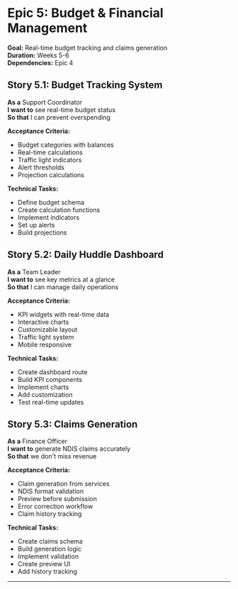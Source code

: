 # Epic 5: Budget & Financial Management
**Goal:** Real-time budget tracking and claims generation  
**Duration:** Weeks 5-6  
**Dependencies:** Epic 4  

## Story 5.1: Budget Tracking System
**As a** Support Coordinator  
**I want to** see real-time budget status  
**So that** I can prevent overspending  

**Acceptance Criteria:**
- Budget categories with balances
- Real-time calculations
- Traffic light indicators
- Alert thresholds
- Projection calculations

**Technical Tasks:**
- Define budget schema
- Create calculation functions
- Implement indicators
- Set up alerts
- Build projections

## Story 5.2: Daily Huddle Dashboard
**As a** Team Leader  
**I want to** see key metrics at a glance  
**So that** I can manage daily operations  

**Acceptance Criteria:**
- KPI widgets with real-time data
- Interactive charts
- Customizable layout
- Traffic light system
- Mobile responsive

**Technical Tasks:**
- Create dashboard route
- Build KPI components
- Implement charts
- Add customization
- Test real-time updates

## Story 5.3: Claims Generation
**As a** Finance Officer  
**I want to** generate NDIS claims accurately  
**So that** we don't miss revenue  

**Acceptance Criteria:**
- Claim generation from services
- NDIS format validation
- Preview before submission
- Error correction workflow
- Claim history tracking

**Technical Tasks:**
- Create claims schema
- Build generation logic
- Implement validation
- Create preview UI
- Add history tracking

---

